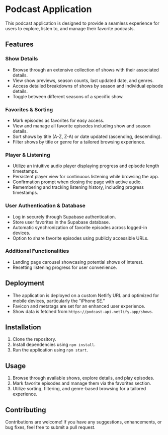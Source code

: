 # Podcast Application

This podcast application is designed to provide a seamless experience for users to explore, listen to, and manage their favorite podcasts.

## Features

### Show Details

- Browse through an extensive collection of shows with their associated details.
- View show previews, season counts, last updated date, and genres.
- Access detailed breakdowns of shows by season and individual episode details.
- Toggle between different seasons of a specific show.

### Favorites & Sorting

- Mark episodes as favorites for easy access.
- View and manage all favorite episodes including show and season details.
- Sort shows by title (A-Z, Z-A) or date updated (ascending, descending).
- Filter shows by title or genre for a tailored browsing experience.

### Player & Listening

- Utilize an intuitive audio player displaying progress and episode length timestamps.
- Persistent player view for continuous listening while browsing the app.
- Confirmation prompt when closing the page with active audio.
- Remembering and tracking listening history, including progress timestamps.

### User Authentication & Database

- Log in securely through Supabase authentication.
- Store user favorites in the Supabase database.
- Automatic synchronization of favorite episodes across logged-in devices.
- Option to share favorite episodes using publicly accessible URLs.

### Additional Functionalities

- Landing page carousel showcasing potential shows of interest.
- Resetting listening progress for user convenience.

## Deployment

- The application is deployed on a custom Netlify URL and optimized for mobile devices, particularly the "iPhone SE."
- Favicon and metatags are set for an enhanced user experience.
- Show data is fetched from `https://podcast-api.netlify.app/shows`.

## Installation

1. Clone the repository.
2. Install dependencies using `npm install`.
3. Run the application using `npm start`.

## Usage

1. Browse through available shows, explore details, and play episodes.
2. Mark favorite episodes and manage them via the favorites section.
3. Utilize sorting, filtering, and genre-based browsing for a tailored experience.

## Contributing

Contributions are welcome! If you have any suggestions, enhancements, or bug fixes, feel free to submit a pull request.


